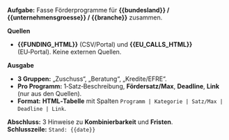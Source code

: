 <!-- File: prompts/foerderprogramme_de.md -->
**Aufgabe:** Fasse Förderprogramme für **{{bundesland}} / {{unternehmensgroesse}} / {{branche}}** zusammen.

**Quellen**
- **{{FUNDING_HTML}}** (CSV/Portal) und **{{EU_CALLS_HTML}}** (EU‑Portal). Keine externen Quellen.

**Ausgabe**
- **3 Gruppen:** „Zuschuss“, „Beratung“, „Kredite/EFRE“.
- **Pro Programm:** 1‑Satz‑Beschreibung, **Fördersatz/Max**, **Deadline**, **Link** (nur aus den Quellen).
- **Format:** **HTML‑Tabelle** mit Spalten `Programm | Kategorie | Satz/Max | Deadline | Link`.

**Abschluss:** 3 Hinweise zu **Kombinierbarkeit** und **Fristen**.  
**Schlusszeile:** `Stand: {{date}}`
